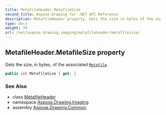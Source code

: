 ```yaml
---
title: MetafileHeader.MetafileSize
second_title: Aspose.Drawing for .NET API Reference
description: MetafileHeader property. Gets the size in bytes of the associated Metafile
type: docs
weight: 70
url: /net/aspose.drawing.imaging/metafileheader/metafilesize/
---
```

## MetafileHeader.MetafileSize property

Gets the size, in bytes, of the associated [`Metafile`](../../metafile/).

```csharp
public int MetafileSize { get; }
```

### See Also

* class [MetafileHeader](../)
* namespace [Aspose.Drawing.Imaging](../../metafileheader/)
* assembly [Aspose.Drawing.Common](../../../)


